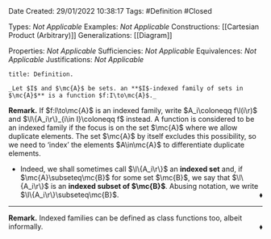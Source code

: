 <br />
<br />

Date Created: 29/01/2022 10:38:17
Tags: #Definition #Closed 

Types: _Not Applicable_
Examples: _Not Applicable_
Constructions: [[Cartesian Product (Arbitrary)]]
Generalizations: [[Diagram]]

Properties: _Not Applicable_
Sufficiencies: _Not Applicable_
Equivalences: _Not Applicable_
Justifications: _Not Applicable_

``` ad-Definition
title: Definition.

_Let $I$ and $\mc{A}$ be sets. an **$I$-indexed family of sets in $\mc{A}$** is a function $f:I\to\mc{A}$._

```

**Remark.** If $f:I\to\mc{A}$ is an indexed family, write $A_i\coloneqq f\l(i\r)$ and $\l\{A_i\r\}_{i\in I}\coloneqq f$ instead. A function is considered to be an indexed family if the focus is on the set $\mc{A}$ where we allow duplicate elements. The set $\mc{A}$ by itself excludes this possibility, so we need to $\textrm{`}$index$\textrm{'}$ the elements $A\in\mc{A}$ to differentiate duplicate elements.
* Indeed, we shall sometimes call $\l\{A_i\r\}$ an **indexed set** and, if $\mc{A}\subseteq\mc{B}$ for some set $\mc{B}$, we say that $\l\{A_i\r\}$ is an **indexed subset of $\mc{B}$**. Abusing notation, we write $\l\{A_i\r\}\subseteq\mc{B}$.<span style="float:right;">$\blacklozenge$</span>

---

**Remark.** Indexed families can be defined as class functions too, albeit informally.<span style="float:right;">$\blacklozenge$</span>
